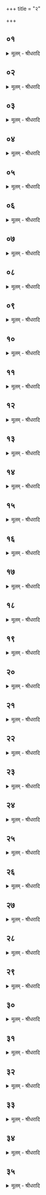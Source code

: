 +++
title = "२"

+++


## ०१
<details><summary>मूलम् - श्रीधरादि</summary>

ते वै प᳘त्नीः संयाजयिष्य᳘न्तः प्रतिप᳘रायन्ति॥  
जुहूं᳘ च स्रुवं᳘ चाध्वर्यु᳘रादत्ते᳘ व्वेदᳫँ᳭हो᳘ताज्यविला᳘पनीमग्नीत्॥
</details>

## ०२
<details><summary>मूलम् - श्रीधरादि</summary>

(त्त) तद्धै᳘केषामध्वर्युः᳘॥  
पू᳘र्व्वेणाहवनी᳘यं प᳘र्येति त᳘दु त᳘था न᳘ कुर्याद्बहिर्द्धा ह यज्ञा᳘त्स्याद्यत्ते᳘नेया᳘त्॥
</details>

## ०३
<details><summary>मूलम् - श्रीधरादि</summary>

(ज्ज) जघ᳘नेनो हैव प᳘त्नीम्॥  
(मे᳘) ए᳘केषामध्वर्यु᳘रेति᳘ नो ऽएव त᳘था कुर्यात्पूर्व्वार्द्धो वै᳘ यज्ञ᳘स्याध्वर्यु᳘र्जघनार्द्धः प᳘त्नी य᳘था भसत्तः शि᳘रः प्रतिदध्या᳘देवं त᳘द्बहिर्द्धा᳘ हैव᳘ यज्ञा᳘त्स्याद्यत्ते᳘नेयात्॥
</details>

## ०४
<details><summary>मूलम् - श्रीधरादि</summary>

(द᳘) अ᳘न्तरेणो हैव प᳘त्नीम्॥  
(मे᳘) ए᳘केषामध्वर्यु᳘रेति᳘ नो ऽएव त᳘था कुर्यादन्त᳘रियाद्ध यज्ञात्प᳘त्नीं यत्ते᳘नेयात्त᳘स्मादु पू᳘र्व्वेणैव गा᳘र्हपत्यम᳘न्तरेणाहवनी᳘यञ्चैति त᳘था ह न᳘ बहिर्द्धा᳘ यज्ञाद्भ᳘वति य᳘थो ऽए᳘वादः᳘ प्रच᳘रन्न᳘न्तरेण सञ्च᳘रति स᳘ ऽउ ए᳘वास्यैष स᳘ञ्चरो᳘ भवति॥
</details>

## ०५
<details><summary>मूलम् - श्रीधरादि</summary>

(त्य᳘) अ᳘थ प᳘त्नीः सं᳘याजयन्ति॥  
यज्ञाद्वै᳘ प्रजाः प्र᳘जायन्ते यज्ञा᳘त्प्रजा᳘यमाना मिथुनात्प्र᳘जायन्ते मिथुना᳘त्प्रजा᳘यमाना ऽअन्ततो᳘ यज्ञ᳘स्य प्र᳘जायन्ते त᳘देना ऽएत᳘दन्ततो᳘ यज्ञ᳘स्य मिथुना᳘त्प्रज᳘ननात्प्र᳘जनयति त᳘स्मान्मिथुना᳘त्प्रज᳘ननादन्ततो᳘ यज्ञ᳘स्येमाः᳘ प्रजाः प्र᳘जायन्ते त᳘स्मात्प᳘त्नीः सं᳘याजयन्ति॥
</details>

## ०६
<details><summary>मूलम् - श्रीधरादि</summary>

च᳘तस्रो देव᳘ता यजति॥  
च᳘तस्रो वै᳘ मिथुनं᳘ द्वन्द्वं वै᳘ मिथुनं द्वे᳘ द्वे हि ख᳘लु भ᳘वतो मिथुन᳘मे᳘वैत᳘त्प्रज᳘ननं क्रियते त᳘स्माच्च᳘तस्रो देव᳘ता यजति॥
</details>

## ०७
<details><summary>मूलम् - श्रीधरादि</summary>

ता वा ऽआ᳘ज्यहविषो भवन्ति॥  
रे᳘तो वा ऽआ᳘ज्यᳫँ᳭रे᳘त ऽए᳘वैत᳘त्सिञ्चति त᳘स्मादा᳘ज्यहविषो भवन्ति॥
</details>

## ०८
<details><summary>मूलम् - श्रीधरादि</summary>

ते᳘नोपाᳫंशु᳘ चरन्ति॥  
तिर᳘ ऽइव वै᳘ मिथुने᳘न चर्यते तिर᳘ ऽइवैतद्य᳘दुपाᳫंशु त᳘स्मादुपाᳫंशु᳘ चरन्ति॥
</details>

## ०९
<details><summary>मूलम् - श्रीधरादि</summary>

(न्त्य᳘) अ᳘थ सो᳘मं यजति॥  
रे᳘तो वै सो᳘मो रे᳘त ऽए᳘वैत᳘त्सिञ्चति त᳘स्मात्सो᳘मं यजति॥
</details>

## १०
<details><summary>मूलम् - श्रीधरादि</summary>

(त्य᳘) अ᳘थ त्व᳘ष्टारं यजति॥  
त्वष्टा वै᳘ सिक्तᳫँ᳭ रे᳘तो व्वि᳘करोति त᳘देष᳘ ऽएवैत᳘त्सिक्तᳫँ᳭रेतो व्वि᳘करोति त᳘स्मात्त्व᳘ष्टारं यजति॥
</details>

## ११
<details><summary>मूलम् - श्रीधरादि</summary>

(त्य᳘) अ᳘थ देवा᳘नां प᳘त्नीर्यजति॥  
प᳘त्नीषु वै यो᳘नौ रे᳘तः प्र᳘तिष्ठितं तत्त᳘तः प्र᳘जायते तत्प᳘त्नीष्वे᳘वैतद्यो᳘नौ रे᳘तः सिक्तं प्र᳘तिष्ठापयति तत्त᳘तः प्र᳘जायते त᳘स्माद्देवा᳘नां प᳘त्नीर्यजति॥
</details>

## १२
<details><summary>मूलम् - श्रीधरादि</summary>

स य᳘त्र देवा᳘नां प᳘त्नीर्य᳘जति॥  
त᳘त्पुर᳘स्तात्तिरः᳘ करोत्यु᳘प ह वै ता᳘वद्देव᳘ता ऽआसते या᳘वन्न᳘ समिष्टयजुर्जु᳘ह्वतीदं नु᳘ नो जुह्वत्वि᳘ति ता᳘भ्य ऽए᳘वैत᳘त्तिरः᳘ करोति त᳘स्मादिमा᳘ मानुष्यः᳘ स्त्रि᳘यस्तिर᳘ ऽइवैव᳘ पुᳫँ᳭सो᳘ जिघत्सन्ति या᳘ ऽइव तु ता᳘ ऽइवे᳘ति ह स्माह या᳘ज्ञवल्क्यः᳘॥
</details>

## १३
<details><summary>मूलम् - श्रीधरादि</summary>

(ल्क्यो᳘ ऽथा) अ᳘थाग्निं᳘ गृह᳘पतिं यजति॥  
(त्य) अयं वा᳘ ऽअग्नि᳘र्लोक᳘ ऽइम᳘मे᳘वैत᳘ल्लोक᳘मिमाः᳘ प्रजा᳘ ऽअभिप्र᳘जनयति ता᳘ ऽइमं᳘ लोक᳘मिमाः᳘ प्रजा᳘ ऽअभिप्र᳘जायन्ते त᳘स्मादग्निं᳘ गृह᳘पतिं यजति॥
</details>

## १४
<details><summary>मूलम् - श्रीधरादि</summary>

तदि᳘डान्तं भवति॥  
न ह्य᳘त्र परिध᳘यो भ᳘वन्ति न᳘ प्रस्तरो य᳘त्र वा᳘ ऽअदः᳘ प्रस्तरे᳘ण य᳘जमानᳫं स्वगाकरो᳘ति प᳘तिं वा ऽअ᳘नुजाया त᳘दे᳘वास्या᳘पि प᳘त्नी स्वगा᳘कृता भवतीयसित᳘ᳫँ᳘ह कुर्याद्य᳘त्प्रस्तर᳘स्य रूपं᳘ कुर्यात्त᳘स्मादि᳘डान्तमेव᳘ स्यादु᳘तो प्रस्तर᳘स्यैव᳘ रूपं᳘ क्रियते॥
</details>

## १५
<details><summary>मूलम् - श्रीधरादि</summary>

स य᳘दि प्रस्तर᳘स्य रूपं᳘ कुर्याद्॥  
(द्यु᳘) य᳘थै᳘वादः᳘ प्रस्तरे᳘ण य᳘जमानᳫं स्वगाकरो᳘त्येव᳘मे᳘वैतत्प᳘त्नीᳫं स्वगा᳘करोति॥
</details>

## १६
<details><summary>मूलम् - श्रीधरादि</summary>

स यदि प्रस्तर᳘स्य रूपं᳘ कुर्या᳘त्॥  
(द्वे) वेदस्यै᳘कं तृ᳘णमाच्छिद्या᳘ग्रं जुह्वा᳘मन᳘क्ति म᳘ध्यᳫं स्रुवे बु᳘ध्नᳫं स्थाल्याम्॥
</details>

## १७
<details><summary>मूलम् - श्रीधरादि</summary>

(म᳘) अ᳘थाग्नीदाहानुप्र᳘हरे᳘ति॥  
तूष्णी᳘मेवा᳘नुप्रत्दृत्य चक्षुष्पा᳘ ऽअग्ने ऽसि च᳘क्षुर्मे पाही᳘त्यात्मा᳘नमु᳘पस्पृशति त᳘नो ऽअ᳘प्यात्मा᳘नं᳘ नानुप्र᳘वृणक्ति᳘॥
</details>

## १८
<details><summary>मूलम् - श्रीधरादि</summary>

(क्त्य᳘) अ᳘थाह सं᳘वदस्वेति॥  
(त्य᳘) अ᳘गानग्नीद᳘गञ्छ्राव᳘य श्रौ᳘षट् स्वगा दै᳘व्या हो᳘तृभ्यः स्वस्तिर्मा᳘नुषेभ्यः शंयो᳘र्ब्रूहीति॥
</details>

## १९
<details><summary>मूलम् - श्रीधरादि</summary>

(त्य᳘) अ᳘थ जुहूं᳘ च स्रुव᳘ञ्च सम्प्र᳘गृह्णाति॥  
(त्य) अदो᳘ हैवा᳘हुतिं करो᳘ति य᳘दनक्त्या᳘हुतिर्भूत्वा᳘ देवलोकं᳘ गच्छादि᳘ति त᳘स्माज्जुहू᳘ञ्च स्रुव᳘ञ्च सम्प्र᳘गृह्णाति॥
</details>

## २०
<details><summary>मूलम् - श्रीधरादि</summary>

स वा᳘ ऽअग्न᳘ये सम्प्र᳘गृह्णाति॥  
(त्य᳘) अ᳘ग्ने ऽदब्धायो ऽशीतमे᳘त्यमृ᳘तो ह्यग्निस्त᳘स्मादाहादब्धायवित्य᳘शीतमेत्य᳘शिष्ठो᳘ ह्यग्निस्त᳘स्मादाहाशीतमे᳘ति पाहि᳘ मा दिद्योः᳘ पाहि प्र᳘सित्यै पाहि दु᳘रिष्ट्यै पाहि᳘ दुरद्मन्या ऽइ᳘ति स᳘र्व्वाभ्यो मा᳘र्त्तिभ्यो गोपाये᳘त्ये᳘वैत᳘दाहाविषं᳘ नः पितुं᳘ कृण्वित्य᳘न्नं वै᳘ पितु᳘रनमीवं᳘ न ऽइद᳘मकिल्विषम᳘न्नं कुर्व्वि᳘त्येवैत᳘दाह सुष᳘दा यो᳘नावि᳘त्यात्मन्येत᳘दाह स्वा᳘हा वाडि᳘ति तद्य᳘था व्व᳘षट्कृतᳫँ᳭ हुत᳘मेव᳘मस्यैत᳘द्भवति᳘॥
</details>

## २१
<details><summary>मूलम् - श्रीधरादि</summary>

(त्य᳘) अ᳘थ व्वेदं प᳘त्नी व्वि᳘स्रᳫँ᳭सयति॥  
यो᳘षा वै व्वे᳘दिर्व्वृ᳘षा व्वेदो᳘ मिथुना᳘य वै᳘ व्वेदः᳘ क्रियते᳘ ऽथ य᳘देनेन यज्ञ᳘ ऽउपाल᳘भते मिथुन᳘मे᳘वैत᳘त्प्रज᳘ननं क्रियते᳘॥
</details>

## २२
<details><summary>मूलम् - श्रीधरादि</summary>

(ते᳘ ऽथ) अ᳘थ यत्प᳘त्नी व्विस्रᳫंस᳘यति॥  
यो᳘षा वै प᳘त्नी वृ᳘षा व्वेदो᳘ मिथुन᳘मे᳘वैत᳘त्प्रज᳘ननं क्रियते त᳘स्माद्वेदं प᳘त्नी व्वि᳘स्रᳫँ᳭सयति॥
</details>

## २३
<details><summary>मूलम् - श्रीधरादि</summary>

सा व्वि᳘स्रᳫं᳭सयति॥  
व्वे᳘दो ऽसि ये᳘न त्वं᳘ देव व्वेद देवे᳘भ्यो व्वेदो᳘ ऽभवस्ते᳘न म᳘ह्यं व्वेदो᳘ भूया ऽइ᳘ति य᳘दि य᳘जुषा चि᳘कीर्षेदेते᳘नैव᳘ कुर्यात्॥
</details>

## २४
<details><summary>मूलम् - श्रीधरादि</summary>

(त्त) तमा वे᳘देः स᳘ᳫं᳘स्तृणाति॥  
यो᳘षा वै व्वे᳘दिर्वृषा व्वेदः᳘ पश्चाद्वै᳘ परी᳘त्य व्वृ᳘षा यो᳘षाम᳘धिद्रवति पश्चा᳘दे᳘वैनामेत᳘त्परी᳘त्य व्वृ᳘ष्णा व्वेदेना᳘धिद्रावयति त᳘स्मादा व्वे᳘देः स᳘ᳫं᳘स्तृणाति॥
</details>

## २५
<details><summary>मूलम् - श्रीधरादि</summary>

(त्य᳘) अ᳘थ समिष्टयजु᳘र्जुहोति॥  
प्रा᳘ङ्मे यज्ञो᳘ ऽनुस᳘न्तिष्ठाता ऽइत्य᳘थ य᳘द्धुत्वा᳘ समिष्टयजुः प᳘त्नीः संयाज᳘येत्प्रत्य᳘ङ्ङु है᳘वास्यैष᳘ यज्ञः स᳘न्तिष्ठेत त᳘स्माद्वा᳘ ऽएत᳘र्हि समिष्टयजु᳘र्जुहोति प्रा᳘ङ्मे य᳘ज्ञो ऽनुस᳘न्तिष्ठाता ऽइति᳘॥
</details>

## २६
<details><summary>मूलम् - श्रीधरादि</summary>

(त्य᳘) अ᳘थ य᳘स्मात्समिष्टयजुर्न्ना᳘म॥  
या वा᳘ ऽएते᳘न यज्ञे᳘न देव᳘ता ह्व᳘यति या᳘भ्य एष᳘ यज्ञ᳘स्ताय᳘ते स᳘र्व्वा वै तत्ताः स᳘मिष्टा भवन्ति तद्यत्ता᳘सु स᳘र्व्वासु स᳘मिष्टास्व᳘थैत᳘ज्जुहोति त᳘स्मात्समिष्टयजुर्नाम᳘॥
</details>

## २७
<details><summary>मूलम् - श्रीधरादि</summary>

(मा᳘) अ᳘थ य᳘स्मात्समिष्टयजु᳘र्जुहो᳘ति॥  
या वा᳘ ऽएते᳘न यज्ञे᳘न देव᳘ता ह्व᳘यति या᳘भ्य एष᳘ यज्ञ᳘स्ताय᳘त ऽउ᳘प ह वै ता᳘ ऽआसते या᳘वन्न᳘ समिष्टयजुर्जु᳘ह्वतीदं नु᳘ नो जुह्वत्वि᳘ति ता᳘ ऽए᳘वैत᳘द्यथायथं व्य᳘वसृजति य᳘त्रयत्रासां च᳘रणं तद᳘नु यज्ञं वा᳘ ऽएत᳘दजीजनत य᳘देनम᳘तत तं᳘ जनयित्वा य᳘त्रास्य प्र᳘तिष्ठा त᳘त्प्र᳘तिष्ठापयति तस्मात्समिष्टयजु᳘र्जुहोति॥
</details>

## २८
<details><summary>मूलम् - श्रीधरादि</summary>

स᳘ जुहोति॥  
दे᳘वा गातुवि᳘द ऽइ᳘ति गातुवि᳘दो हि᳘ देवा᳘ गातुं᳘ व्वित्त्वेति यज्ञं᳘ व्वित्त्वे᳘त्ये᳘वैत᳘दाह गातु᳘मिते᳘ति त᳘देते᳘न यथायथं व्य᳘वसृजति म᳘नसस्पत ऽइमं᳘ देवयज्ञᳫं स्वा᳘हा व्वा᳘ते धा ऽइ᳘त्ययं वै᳘ यज्ञो᳘ यो ऽयं प᳘वते त᳘दिमं᳘ यज्ञ᳘ᳫं᳘ सम्भृ᳘त्यैत᳘स्मिन्यज्ञे प्र᳘तिष्ठापयति यज्ञे᳘न यज्ञᳫँ᳭स᳘न्दधाति त᳘स्मादाह स्वा᳘हा वा᳘ते धा ऽइति᳘॥
</details>

## २९
<details><summary>मूलम् - श्रीधरादि</summary>

(त्य᳘) अ᳘थ बर्हि᳘र्जुहोति॥  
(त्य) अयं वै᳘ लोको᳘ बर्हिरो᳘षधयो बर्हिरस्मि᳘न्ने᳘वैत᳘ल्लोक ऽओ᳘षधीर्दधाति ता᳘ ऽइमा᳘ ऽअस्मिँ᳘ल्लोक ऽओ᳘षधयः प्र᳘तिष्ठितास्त᳘स्माद्बर्हि᳘र्जुहोति॥
</details>

## ३०
<details><summary>मूलम् - श्रीधरादि</summary>

तां वा ऽअ᳘तिरिक्तां जुहोति॥  
समिष्टयजु᳘र्ह्येवा᳘न्तो यज्ञ᳘स्य य᳘द्ध्यूर्द्ध᳘ᳫँ᳘ समिष्टयजुषो᳘ ऽतिरिक्तं त᳘द्यदा हि᳘ समिष्टयजु᳘र्जुहोत्य᳘थैता᳘भ्यो जुहोति त᳘स्मादिमा ऽअ᳘तिरिक्ता ऽअ᳘सम्मिता ऽओ᳘षधयः प्र᳘जायन्ते॥
</details>

## ३१
<details><summary>मूलम् - श्रीधरादि</summary>

स᳘ जुहोति॥  
स᳘म्बर्हि᳘रङ्क्ताᳫं हवि᳘षा घृते᳘न स᳘मादित्यैर्व्वसुभिः स᳘म्मरु᳘द्भिः॥ समि᳘न्द्रो व्विश्वे᳘देवेभिरङ्क्तां दिव्यं न᳘भो गच्छतु यत्स्वाहेति᳘॥
</details>

## ३२
<details><summary>मूलम् - श्रीधरादि</summary>

(त्य᳘) अ᳘थ प्र᳘णीता दक्षिणतः᳘ परी᳘त्य नि᳘नयति॥  
युङ्क्ते वा᳘ ऽएत᳘द्यज्ञं य᳘देनं तनुते स यन्न᳘ निन᳘येत्प᳘राङु हा᳘विमुक्त ऽएव᳘ यज्ञो य᳘जमानं प्र᳘क्षिणीयात्त᳘थो ह यज्ञो य᳘जमानं न प्र᳘क्षिणाति त᳘स्मात्प्र᳘णीता दक्षिणतः᳘ परी᳘त्य नि᳘नयति॥
</details>

## ३३
<details><summary>मूलम् - श्रीधरादि</summary>

स नि᳘नयति॥  
क᳘स्त्वा व्वि᳘मुञ्चति स᳘ त्वा व्वि᳘मुञ्चति क᳘स्मै त्वा व्वि᳘मुञ्चति त᳘स्मै त्वा व्वि᳘मुञ्चति पो᳘षाये᳘ति तत्पु᳘ष्टिमुत्तमां य᳘जमानाया नि᳘राह स ये᳘नैव᳘ प्रण᳘यति ते᳘न नि᳘नयति ये᳘न᳘ ह्येव यो᳘ग्यं युञ्ज᳘न्ति ते᳘न व्वि᳘मुञ्चन्ति यो᳘क्त्रेण हि यो᳘ग्यं युञ्ज᳘न्ति यो᳘क्त्रेण व्वि᳘मुञ्चन्त्य᳘थ फलीक᳘रणान्कपा᳘लेना᳘धो ऽधः कृष्णाजिनमु᳘पास्यति र᳘क्षसां भा᳘गो ऽसी᳘ति॥
</details>

## ३४
<details><summary>मूलम् - श्रीधरादि</summary>

देवा᳘श्च वा ऽअ᳘सुराश्च॥  
(श्चो) उभ᳘ये प्राजापत्याः᳘ पस्पृधिर ऽएत᳘स्मिन्यज्ञे᳘ प्रजा᳘पतौ पित᳘रि संव्वत्स᳘रे ऽस्मा᳘कमय᳘म्भविष्यत्यस्मा᳘कमय᳘म्भविष्यती᳘ति॥
</details>

## ३५
<details><summary>मूलम् - श्रीधरादि</summary>

त᳘तो देवाः॥  
स᳘र्व्वं यज्ञ᳘ᳫं᳘ संव्वृज्या᳘थ यत्पा᳘पिष्ठं यज्ञ᳘स्य भागधे᳘यमा᳘सीत्ते᳘नैनान्नि᳘रभजन्नस्ना᳘ पशोः᳘ फलीक᳘रणैर्हविर्यज्ञात्सु᳘निर्भक्ता ऽअसन्नि᳘त्येष वै सु᳘निर्भक्तो यं᳘ भागि᳘नं निर्भ᳘जन्त्य᳘थ य᳘मभागं᳘ निर्भ᳘ज᳘न्त्यैव स ता᳘वच्छᳫँ᳭सत ऽउत हि व्व᳘शे लब्ध्वा᳘ह किं᳘ मा बभक्थे᳘ति स य᳘मे᳘वैभ्यो देवा᳘ भागम᳘कल्पयंस्त᳘मे᳘वैभ्य ऽएष᳘ एत᳘द्भागं᳘ करोत्य᳘थ य᳘द᳘धो ऽधः कृष्णाजिन᳘मुपा᳘स्यत्यनग्ना᳘वे᳘वैभ्य ऽएत᳘दन्धे त᳘मसि प्र᳘वेशयति त᳘थो ऽएवा᳘सृक्पशो र᳘क्षसां भा᳘गो ऽसी᳘त्यनग्ना᳘वन्धे त᳘मसि प्र᳘वेशयति त᳘स्मात्पशो᳘स्तेदनीं न᳘ कुर्व्वन्ति र᳘क्षसाᳫं हि स᳘ भागः॥
</details>